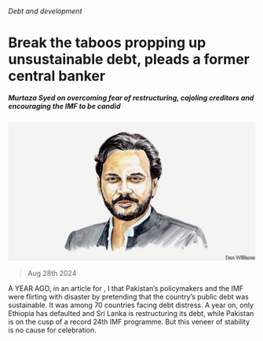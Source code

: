 ###### Debt and development

# Break the taboos propping up unsustainable debt, pleads a former central banker 

##### Murtaza Syed on overcoming fear of restructuring, cajoling creditors and encouraging the IMF to be candid 

![image](images/20230401_BID001.jpg) 

> Aug 28th 2024 

A YEAR AGO, in an article for , I  that Pakistan’s policymakers and the IMF were flirting with disaster by pretending that the country’s public debt was sustainable. It was among 70 countries facing debt distress. A year on, only Ethiopia has defaulted and Sri Lanka is restructuring its debt, while Pakistan is on the cusp of a record 24th IMF programme. But this veneer of stability is no cause for celebration.


